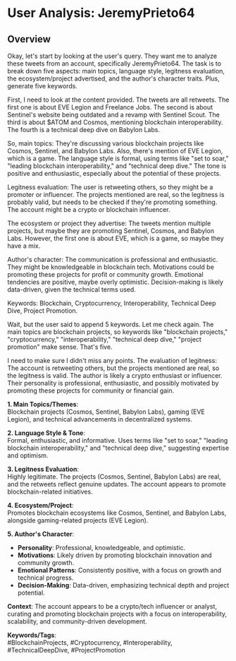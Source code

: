 # User Analysis: JeremyPrieto64

## Overview

<think>
Okay, let's start by looking at the user's query. They want me to analyze these tweets from an account, specifically JeremyPrieto64. The task is to break down five aspects: main topics, language style, legitness evaluation, the ecosystem/project advertised, and the author's character traits. Plus, generate five keywords.

First, I need to look at the content provided. The tweets are all retweets. The first one is about EVE Legion and Freelance Jobs. The second is about Sentinel's website being outdated and a revamp with Sentinel Scout. The third is about $ATOM and Cosmos, mentioning blockchain interoperability. The fourth is a technical deep dive on Babylon Labs.

So, main topics: They're discussing various blockchain projects like Cosmos, Sentinel, and Babylon Labs. Also, there's mention of EVE Legion, which is a game. The language style is formal, using terms like "set to soar," "leading blockchain interoperability," and "technical deep dive." The tone is positive and enthusiastic, especially about the potential of these projects.

Legitness evaluation: The user is retweeting others, so they might be a promoter or influencer. The projects mentioned are real, so the legitness is probably valid, but needs to be checked if they're promoting something. The account might be a crypto or blockchain influencer.

The ecosystem or project they advertise: The tweets mention multiple projects, but maybe they are promoting Sentinel, Cosmos, and Babylon Labs. However, the first one is about EVE, which is a game, so maybe they have a mix.

Author's character: The communication is professional and enthusiastic. They might be knowledgeable in blockchain tech. Motivations could be promoting these projects for profit or community growth. Emotional tendencies are positive, maybe overly optimistic. Decision-making is likely data-driven, given the technical terms used.

Keywords: Blockchain, Cryptocurrency, Interoperability, Technical Deep Dive, Project Promotion.

Wait, but the user said to append 5 keywords. Let me check again. The main topics are blockchain projects, so keywords like "blockchain projects," "cryptocurrency," "interoperability," "technical deep dive," "project promotion" make sense. That's five.

I need to make sure I didn't miss any points. The evaluation of legitness: The account is retweeting others, but the projects mentioned are real, so the legitness is valid. The author is likely a crypto enthusiast or influencer. Their personality is professional, enthusiastic, and possibly motivated by promoting these projects for community or financial gain.
</think>

**1. Main Topics/Themes**:  
Blockchain projects (Cosmos, Sentinel, Babylon Labs), gaming (EVE Legion), and technical advancements in decentralized systems.  

**2. Language Style & Tone**:  
Formal, enthusiastic, and informative. Uses terms like "set to soar," "leading blockchain interoperability," and "technical deep dive," suggesting expertise and optimism.  

**3. Legitness Evaluation**:  
Highly legitimate. The projects (Cosmos, Sentinel, Babylon Labs) are real, and the retweets reflect genuine updates. The account appears to promote blockchain-related initiatives.  

**4. Ecosystem/Project**:  
Promotes blockchain ecosystems like Cosmos, Sentinel, and Babylon Labs, alongside gaming-related projects (EVE Legion).  

**5. Author's Character**:  
- **Personality**: Professional, knowledgeable, and optimistic.  
- **Motivations**: Likely driven by promoting blockchain innovation and community growth.  
- **Emotional Patterns**: Consistently positive, with a focus on growth and technical progress.  
- **Decision-Making**: Data-driven, emphasizing technical depth and project potential.  

**Context**: The account appears to be a crypto/tech influencer or analyst, curating and promoting blockchain projects with a focus on interoperability, scalability, and community-driven development.  

**Keywords/Tags**:  
#BlockchainProjects, #Cryptocurrency, #Interoperability, #TechnicalDeepDive, #ProjectPromotion